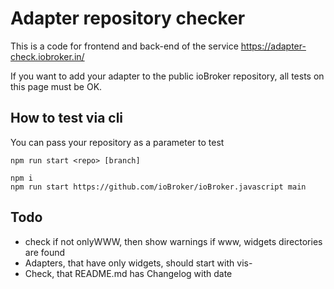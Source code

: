 # Adapter repository checker

This is a code for frontend and back-end of the service https://adapter-check.iobroker.in/

If you want to add your adapter to the public ioBroker repository, all tests on this page must be OK.

## How to test via cli

You can pass your repository as a parameter to test

``npm run start <repo> [branch]``

```
npm i
npm run start https://github.com/ioBroker/ioBroker.javascript main
```

## Todo

- check if not onlyWWW, then show warnings if www, widgets directories are found
- Adapters, that have only widgets, should start with vis-
- Check, that README.md has Changelog with date